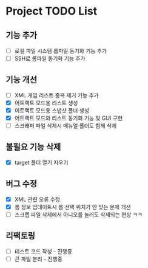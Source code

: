 # Project TODO List


## 기능 추가

- [ ] 로컬 파일 시스템 롬파일 동기화 기능 추가
- [ ] SSH로 롬파일 동기화 기능 추가

## 기능 개선

- [ ] XML 게임 리스트 중복 제거 기능 추가
- [x] 어트랙트 모드용 리스트 생성
- [x] 어트랙트 모드용 스냅샷 폴더 생성
- [x] 어트랙트 모드와 리스트 동기화 기능 및 GUI 구현
- [ ] 스크래퍼 파일 삭제시 메뉴얼 폴더도 함께 삭제

## 불필요 기능 삭제

- [x] target 폴더 열기 지우기

## 버그 수정

- [x] XML 관련 오류 수정
- [x] 롬 정보 업데이트시 롬 선택 위치가 안 맞는 문제 개선
- [ ] 스크랩 파일 삭제에서 아니오를 눌러도 삭제되는 현상 ㅋㅋ

## 리팩토링

- [ ] 테스트 코드 작성 - 진행중
- [ ] 큰 파일 분리 - 진행중
